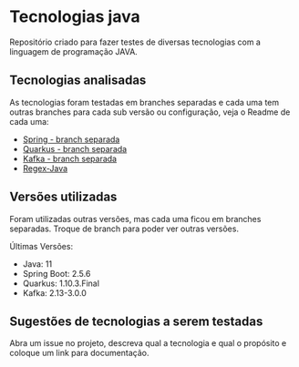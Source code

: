 # Tecnologias java
Repositório criado para fazer testes de diversas tecnologias com a linguagem de programação JAVA. 

## Tecnologias analisadas
As tecnologias foram testadas em branches separadas e cada uma tem outras branches para cada sub versão ou configuração, veja o Readme de cada uma:
* [Spring - branch separada](https://github.com/alexferreiradev/tecnologias_java/tree/sample-api/Spring)
* [Quarkus - branch separada](https://github.com/alexferreiradev/tecnologias_java/tree/maven/Maven/Plugins/code-with-quarkus)
* [Kafka - branch separada](https://github.com/alexferreiradev/tecnologias_java/tree/sample-event-arch/Spring/sample-event-arch)
* [Regex-Java](https://github.com/alexferreiradev/tecnologias_java/tree/master/regex/regex-java)

## Versões utilizadas
Foram utilizadas outras versões, mas cada uma ficou em branches separadas. Troque de branch para poder ver outras versões.

Últimas Versões:
* Java: 11
* Spring Boot: 2.5.6
* Quarkus: 1.10.3.Final
* Kafka: 2.13-3.0.0

## Sugestões de tecnologias a serem testadas
Abra um issue no projeto, descreva qual a tecnologia e qual o propósito e coloque um link para documentação.
